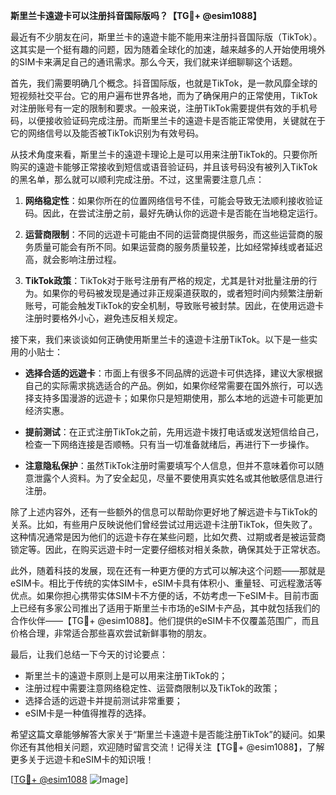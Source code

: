 **斯里兰卡遠遊卡可以注册抖音国际版吗？【TG💪+ @esim1088】**

最近有不少朋友在问，斯里兰卡的遠遊卡能不能用来注册抖音国际版（TikTok）。这其实是一个挺有趣的问题，因为随着全球化的加速，越来越多的人开始使用境外的SIM卡来满足自己的通讯需求。那么今天，我们就来详细聊聊这个话题。

首先，我们需要明确几个概念。抖音国际版，也就是TikTok，是一款风靡全球的短视频社交平台。它的用户遍布世界各地，而为了确保用户的正常使用，TikTok对注册账号有一定的限制和要求。一般来说，注册TikTok需要提供有效的手机号码，以便接收验证码完成注册。而斯里兰卡的遠遊卡是否能正常使用，关键就在于它的网络信号以及能否被TikTok识别为有效号码。

从技术角度来看，斯里兰卡的遠遊卡理论上是可以用来注册TikTok的。只要你所购买的遠遊卡能够正常接收到短信或语音验证码，并且该号码没有被列入TikTok的黑名单，那么就可以顺利完成注册。不过，这里需要注意几点：

1. **网络稳定性**：如果你所在的位置网络信号不佳，可能会导致无法顺利接收验证码。因此，在尝试注册之前，最好先确认你的远遊卡是否能在当地稳定运行。
   
2. **运营商限制**：不同的远遊卡可能由不同的运营商提供服务，而这些运营商的服务质量可能会有所不同。如果运营商的服务质量较差，比如经常掉线或者延迟高，就会影响注册过程。

3. **TikTok政策**：TikTok对于账号注册有严格的规定，尤其是针对批量注册的行为。如果你的号码被发现是通过非正规渠道获取的，或者短时间内频繁注册新账号，可能会触发TikTok的安全机制，导致账号被封禁。因此，在使用远遊卡注册时要格外小心，避免违反相关规定。

接下来，我们来谈谈如何正确使用斯里兰卡的遠遊卡注册TikTok。以下是一些实用的小贴士：

- **选择合适的远遊卡**：市面上有很多不同品牌的远遊卡可供选择，建议大家根据自己的实际需求挑选适合的产品。例如，如果你经常需要在国外旅行，可以选择支持多国漫游的远遊卡；如果你只是短期使用，那么本地的远遊卡可能更加经济实惠。
  
- **提前测试**：在正式注册TikTok之前，先用远遊卡拨打电话或发送短信给自己，检查一下网络连接是否顺畅。只有当一切准备就绪后，再进行下一步操作。

- **注意隐私保护**：虽然TikTok注册时需要填写个人信息，但并不意味着你可以随意泄露个人资料。为了安全起见，尽量不要使用真实姓名或其他敏感信息进行注册。

除了上述内容外，还有一些额外的信息可以帮助你更好地了解远遊卡与TikTok的关系。比如，有些用户反映说他们曾经尝试过用远遊卡注册TikTok，但失败了。这种情况通常是因为他们的远遊卡存在某些问题，比如欠费、过期或者是被运营商锁定等。因此，在购买远遊卡时一定要仔细核对相关条款，确保其处于正常状态。

此外，随着科技的发展，现在还有一种更方便的方式可以解决这个问题——那就是eSIM卡。相比于传统的实体SIM卡，eSIM卡具有体积小、重量轻、可远程激活等优点。如果你担心携带实体SIM卡不方便的话，不妨考虑一下eSIM卡。目前市面上已经有多家公司推出了适用于斯里兰卡市场的eSIM卡产品，其中就包括我们的合作伙伴——【TG💪+ @esim1088】。他们提供的eSIM卡不仅覆盖范围广，而且价格合理，非常适合那些喜欢尝试新鲜事物的朋友。

最后，让我们总结一下今天的讨论要点：
- 斯里兰卡的遠遊卡原则上是可以用来注册TikTok的；
- 注册过程中需要注意网络稳定性、运营商限制以及TikTok的政策；
- 选择合适的远遊卡并提前测试非常重要；
- eSIM卡是一种值得推荐的选择。

希望这篇文章能够解答大家关于“斯里兰卡遠遊卡是否能注册TikTok”的疑问。如果你还有其他相关问题，欢迎随时留言交流！记得关注【TG💪+ @esim1088】，了解更多关于远遊卡和eSIM卡的知识哦！

[[TG💪+ @esim1088](https://t.me/s/esim1088) ![Image](https://i.postimg.cc/4NQfJmqS/Snipaste-2025-05-13-00-14-12.png)]